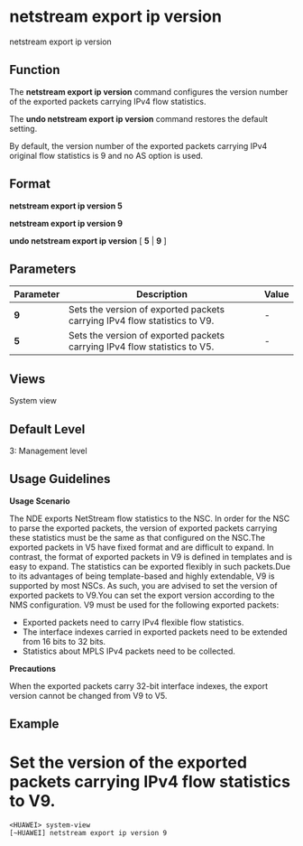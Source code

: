 netstream export ip version
===========================

netstream export ip version

Function
--------



The **netstream export ip version** command configures the version number of the exported packets carrying IPv4 flow statistics.

The **undo netstream export ip version** command restores the default setting.



By default, the version number of the exported packets carrying IPv4 original flow statistics is 9 and no AS option is used.


Format
------

**netstream export ip version 5**

**netstream export ip version 9**

**undo netstream export ip version** [ **5** | **9** ]


Parameters
----------

| Parameter | Description | Value |
| --- | --- | --- |
| **9** | Sets the version of exported packets carrying IPv4 flow statistics to V9. | - |
| **5** | Sets the version of exported packets carrying IPv4 flow statistics to V5. | - |



Views
-----

System view


Default Level
-------------

3: Management level


Usage Guidelines
----------------

**Usage Scenario**

The NDE exports NetStream flow statistics to the NSC. In order for the NSC to parse the exported packets, the version of exported packets carrying these statistics must be the same as that configured on the NSC.The exported packets in V5 have fixed format and are difficult to expand. In contrast, the format of exported packets in V9 is defined in templates and is easy to expand. The statistics can be exported flexibly in such packets.Due to its advantages of being template-based and highly extendable, V9 is supported by most NSCs. As such, you are advised to set the version of exported packets to V9.You can set the export version according to the NMS configuration. V9 must be used for the following exported packets:

* Exported packets need to carry IPv4 flexible flow statistics.
* The interface indexes carried in exported packets need to be extended from 16 bits to 32 bits.
* Statistics about MPLS IPv4 packets need to be collected.

**Precautions**

When the exported packets carry 32-bit interface indexes, the export version cannot be changed from V9 to V5.


Example
-------

# Set the version of the exported packets carrying IPv4 flow statistics to V9.
```
<HUAWEI> system-view
[~HUAWEI] netstream export ip version 9

```